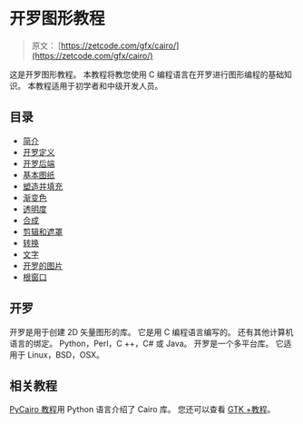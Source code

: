 # 开罗图形教程

> 原文： [https://zetcode.com/gfx/cairo/](https://zetcode.com/gfx/cairo/)

这是开罗图形教程。 本教程将教您使用 C 编程语言在开罗进行图形编程的基础知识。 本教程适用于初学者和中级开发人员。

## 目录



*   [简介](cairolib/)
*   [开罗定义](cairodefinitions/)
*   [开罗后端](cairobackends/)
*   [基本图纸](basicdrawing/)
*   [塑造并填充](shapesfills/)
*   [渐变色](gradients/)
*   [透明度](transparency/)
*   [合成](compositing/)
*   [剪辑和遮罩](clippingmasking/)
*   [转换](transformations/)
*   [文字](cairotext/)
*   [开罗的图片](cairoimages/)
*   [根窗口](root/)



## 开罗

开罗是用于创建 2D 矢量图形的库。 它是用 C 编程语言编写的。 还有其他计算机语言的绑定。 Python，Perl，C ++，C# 或 Java。 开罗是一个多平台库。 它适用于 Linux，BSD，OSX。

## 相关教程

[PyCairo 教程](/gfx/pycairo/)用 Python 语言介绍了 Cairo 库。 您还可以查看 [GTK +教程](/gui/gtk2/)。
